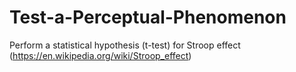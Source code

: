 # Test-a-Perceptual-Phenomenon
Perform a statistical hypothesis (t-test) for Stroop effect (https://en.wikipedia.org/wiki/Stroop_effect)
